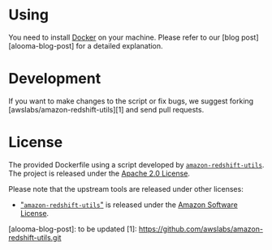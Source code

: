 
# Using

You need to install [Docker](https://www.docker.com/get-docker) on your machine.
Please refer to our [blog post][alooma-blog-post] for a detailed explanation.

# Development

If you want to make changes to the script or fix bugs, we suggest forking [awslabs/amazon-redshift-utils][1] and send pull requests.

# License

The provided Dockerfile using a script developed by [`amazon-redshift-utils`][amazon-redshift-utils-license]. 
The project is released under the [Apache 2.0 License][apache-2-license].

Please note that the upstream tools are released under other licenses:

 - ["`amazon-redshift-utils`"][amazon-redshift-utils-license] is released under the [Amazon Software License][asl].



[amazon-redshift-utils-license]: https://github.com/awslabs/amazon-redshift-utils/blob/master/LICENSE.txt
[apache-2-license]: https://choosealicense.com/licenses/apache-2.0/
[asl]: http://aws.amazon.com/asl/
[alooma-blog-post]: to be updated
[1]: https://github.com/awslabs/amazon-redshift-utils.git
